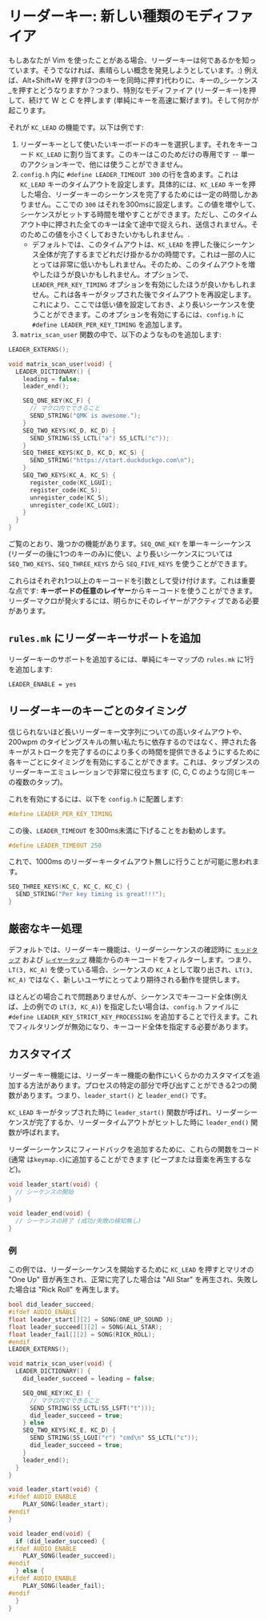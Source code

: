 # リーダーキー: 新しい種類のモディファイア

<!---
  original document: 0.8.134:docs/feature_leader_key.md
  git diff 0.8.134 HEAD -- docs/feature_leader_key.md | cat
-->

もしあなたが Vim を使ったことがある場合、リーダーキーは何であるかを知っています。そうでなければ、素晴らしい概念を発見しようとしています。:) 例えば、Alt+Shift+W を押す(3つのキーを同時に押す)代わりに、キーの_シーケンス_を押すとどうなりますか？つまり、特別なモディファイア (リーダーキー)を押して、続けて W と C を押します (単純にキーを高速に繋げます)。そして何かが起こります。

それが `KC_LEAD` の機能です。以下は例です:

1. リーダーキーとして使いたいキーボードのキーを選択します。それをキーコード `KC_LEAD` に割り当てます。このキーはこのためだけの専用です -- 単一のアクションキーで、他には使うことができません。
2. `config.h` 内に `#define LEADER_TIMEOUT 300` の行を含めます。これは `KC_LEAD` キーのタイムアウトを設定します。具体的には、`KC_LEAD` キーを押した場合、リーダーキーのシーケンスを完了するためには一定の時間しかありません。ここでの `300` はそれを300msに設定します。この値を増やして、シーケンスがヒットする時間を増やすことができます。ただし、このタイムアウト中に押された全てのキーは全て途中で捉えられ、送信されません。そのためこの値を小さくしておきたいかもしれません。.
   * デフォルトでは、このタイムアウトは、`KC_LEAD` を押した後にシーケンス全体が完了するまでどれだけ掛かるかの時間です。これは一部の人にとっては非常に低いかもしれません。そのため、このタイムアウトを増やしたほうが良いかもしれません。オプションで、`LEADER_PER_KEY_TIMING` オプションを有効にしたほうが良いかもしれません。これは各キーがタップされた後でタイムアウトを再設定します。これにより、ここでは低い値を設定しておき、より長いシーケンスを使うことができます。このオプションを有効にするには、`config.h` に `#define LEADER_PER_KEY_TIMING` を追加します。
3. `matrix_scan_user` 関数の中で、以下のようなものを追加します:

```c
LEADER_EXTERNS();

void matrix_scan_user(void) {
  LEADER_DICTIONARY() {
    leading = false;
    leader_end();

    SEQ_ONE_KEY(KC_F) {
      // マクロ内でできること
      SEND_STRING("QMK is awesome.");
    }
    SEQ_TWO_KEYS(KC_D, KC_D) {
      SEND_STRING(SS_LCTL("a") SS_LCTL("c"));
    }
    SEQ_THREE_KEYS(KC_D, KC_D, KC_S) {
      SEND_STRING("https://start.duckduckgo.com\n");
    }
    SEQ_TWO_KEYS(KC_A, KC_S) {
      register_code(KC_LGUI);
      register_code(KC_S);
      unregister_code(KC_S);
      unregister_code(KC_LGUI);
    }
  }
}
```

ご覧のとおり、幾つかの機能があります。`SEQ_ONE_KEY` を単一キーシーケンス (リーダーの後に1つのキーのみ)に使い、より長いシーケンスについては `SEQ_TWO_KEYS`、`SEQ_THREE_KEYS` から `SEQ_FIVE_KEYS` を使うことができます。

これらはそれぞれ1つ以上のキーコードを引数として受け付けます。これは重要な点です: **キーボードの任意のレイヤー**からキーコードを使うことができます。リーダーマクロが発火するには、明らかにそのレイヤーがアクティブである必要があります。

## `rules.mk` にリーダーキーサポートを追加

リーダーキーのサポートを追加するには、単純にキーマップの `rules.mk` に1行を追加します:

```make
LEADER_ENABLE = yes
```

## リーダーキーのキーごとのタイミング

信じられないほど長いリーダーキー文字列についての高いタイムアウトや、200wpm のタイピングスキルの無い私たちに依存するのではなく、押された各キーがストロークを完了するのにより多くの時間を提供できるようにするために各キーごとにタイミングを有効にすることができます。これは、タップダンスのリーダーキーエミュレーションで非常に役立ちます (C, C, C のような同じキーの複数のタップ)。

これを有効にするには、以下を `config.h` に配置します:
```c
#define LEADER_PER_KEY_TIMING
```

この後、`LEADER_TIMEOUT` を300ms未満に下げることをお勧めします。

```c
#define LEADER_TIMEOUT 250
```

これで、1000ms のリーダーキータイムアウト無しに行うことが可能に思われます。

```c
SEQ_THREE_KEYS(KC_C, KC_C, KC_C) {
  SEND_STRING("Per key timing is great!!!");
}
```

## 厳密なキー処理

デフォルトでは、リーダーキー機能は、リーダーシーケンスの確認時に [`モッドタップ`](mod_tap.md) および [`レイヤータップ`](feature_layers.md#switching-and-toggling-layers) 機能からのキーコードをフィルターします。つまり、`LT(3, KC_A)` を使っている場合、シーケンスの `KC_A` として取り出され、`LT(3, KC_A)` ではなく、新しいユーザにとってより期待される動作を提供します。

ほとんどの場合これで問題ありませんが、シーケンスでキーコード全体(例えば、上の例での `LT(3, KC_A)`) を指定したい場合は、`config.h` ファイルに `#define LEADER_KEY_STRICT_KEY_PROCESSING` を追加することで行えます。これでフィルタリングが無効になり、キーコード全体を指定する必要があります。

## カスタマイズ

リーダーキー機能には、リーダーキー機能の動作にいくらかのカスタマイズを追加する方法があります。プロセスの特定の部分で呼び出すことができる2つの関数があります。つまり、`leader_start()` と `leader_end()` です。

`KC_LEAD` キーがタップされた時に `leader_start()` 関数が呼ばれ、リーダーシーケンスが完了するか、リーダータイムアウトがヒットした時に `leader_end()` 関数が呼ばれます。

リーダーシーケンスにフィードバックを追加するために、これらの関数をコード (通常 は`keymap.c`)に追加することができます (ビープまたは音楽を再生するなど)。

```c
void leader_start(void) {
  // シーケンスの開始
}

void leader_end(void) {
  // シーケンスの終了 (成功/失敗の検知無し)
}
```

### 例

この例では、リーダーシーケンスを開始するために `KC_LEAD` を押すとマリオの "One Up" 音が再生され、正常に完了した場合は "All Star" を再生され、失敗した場合は "Rick Roll" を再生します。

```c
bool did_leader_succeed;
#ifdef AUDIO_ENABLE
float leader_start[][2] = SONG(ONE_UP_SOUND );
float leader_succeed[][2] = SONG(ALL_STAR);
float leader_fail[][2] = SONG(RICK_ROLL);
#endif
LEADER_EXTERNS();

void matrix_scan_user(void) {
  LEADER_DICTIONARY() {
    did_leader_succeed = leading = false;

    SEQ_ONE_KEY(KC_E) {
      // マクロ内でできること
      SEND_STRING(SS_LCTL(SS_LSFT("t")));
      did_leader_succeed = true;
    } else
    SEQ_TWO_KEYS(KC_E, KC_D) {
      SEND_STRING(SS_LGUI("r") "cmd\n" SS_LCTL("c"));
      did_leader_succeed = true;
    }
    leader_end();
  }
}

void leader_start(void) {
#ifdef AUDIO_ENABLE
    PLAY_SONG(leader_start);
#endif
}

void leader_end(void) {
  if (did_leader_succeed) {
#ifdef AUDIO_ENABLE
    PLAY_SONG(leader_succeed);
#endif
  } else {
#ifdef AUDIO_ENABLE
    PLAY_SONG(leader_fail);
#endif
  }
}
```
